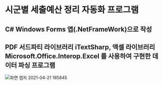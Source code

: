 # 시군별 세출예산 정리 자동화 프로그램
## C# Windows Forms 앱(.NetFrameWork)으로 작성
## PDF 서드파티 라이브러리 iTextSharp, 액셀 라이브러리 Microsoft.Office.Interop.Excel 를 사용하여 구현한 데이터 파싱 프로그램

![화면 캡처 2021-04-21 185845](https://user-images.githubusercontent.com/70702088/115535561-d4fbc100-a2d3-11eb-86b8-c4d7bba2019e.png)
